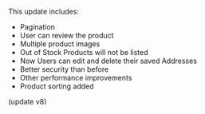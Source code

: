 This update includes:
- Pagination
- User can review the product
- Multiple product images
- Out of Stock Products will not be listed
- Now Users can edit and delete their saved Addresses
- Better security than before
- Other performance improvements
- Product sorting added

(update v8)